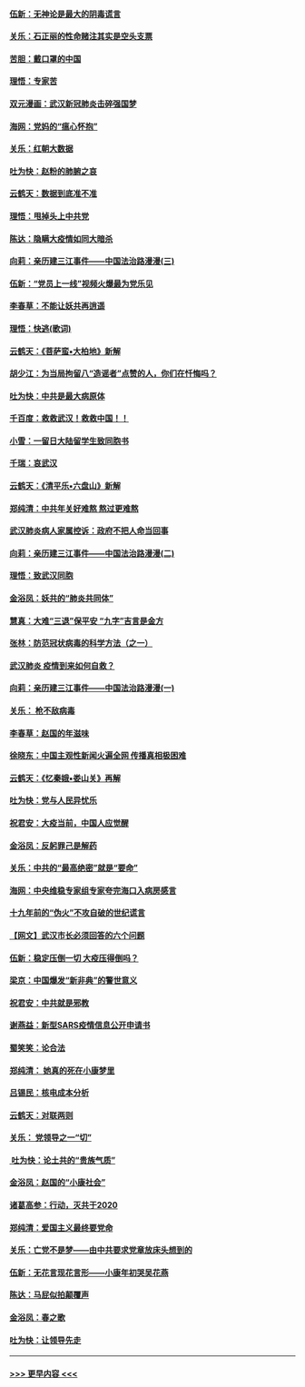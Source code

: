 #### [伍新：无神论是最大的阴毒谎言](../pages/nsc993/n11846129.md?t=02060702) 
#### [关乐：石正丽的性命赌注其实是空头支票](../pages/nsc993/n11846109.md?t=02060702) 
#### [苦胆：戴口罩的中国](../pages/nsc993/n11845576.md?t=02060702) 
#### [理悟：专家苦](../pages/nsc993/n11845564.md?t=02060702) 
#### [双元漫画：武汉新冠肺炎击碎强国梦](../pages/nsc993/n11843320.md?t=02060702) 
#### [海网：党妈的“瘟心怀抱”](../pages/nsc993/n11840740.md?t=02060702) 
#### [关乐：红朝大数据](../pages/nsc993/n11840675.md?t=02060702) 
#### [吐为快：赵粉的肺腑之哀](../pages/nsc993/n11840618.md?t=02060702) 
#### [云鹤天：数据到底准不准](../pages/nsc993/n11840325.md?t=02060702) 
#### [理悟：甩掉头上中共党](../pages/nsc993/n11838826.md?t=02060702) 
#### [陈达：隐瞒大疫情如同大暗杀](../pages/nsc993/n11838771.md?t=02060702) 
#### [向莉：亲历建三江事件——中国法治路漫漫(三)](../pages/nsc993/n11831825.md?t=02060702) 
#### [伍新：“党员上一线”视频火爆最为党乐见](../pages/nsc993/n11838200.md?t=02060702) 
#### [李春草：不能让妖共再逍遥](../pages/nsc993/n11838102.md?t=02060702) 
#### [理悟：快逃(歌词)](../pages/nsc993/n11838083.md?t=02060702) 
#### [云鹤天：《菩萨蛮▪大柏地》新解](../pages/nsc993/n11838059.md?t=02060702) 
#### [胡少江：为当局拘留八“造谣者”点赞的人，你们在忏悔吗？](../pages/nsc993/n11836801.md?t=02060702) 
#### [吐为快：中共是最大病原体](../pages/nsc993/n11836748.md?t=02060702) 
#### [千百度：救救武汉！救救中国！！](../pages/nsc993/n11836145.md?t=02060702) 
#### [小雪：一留日大陆留学生致同胞书](../pages/nsc993/n11834624.md?t=02060702) 
#### [千瑞：哀武汉](../pages/nsc993/n11833647.md?t=02060702) 
#### [云鹤天：《清平乐▪六盘山》新解](../pages/nsc993/n11833611.md?t=02060702) 
#### [郑纯清：中共年关好难熬 熬过更难熬](../pages/nsc993/n11833489.md?t=02060702) 
#### [武汉肺炎病人家属控诉：政府不把人命当回事](../pages/nsc993/n11833205.md?t=02060702) 
#### [向莉：亲历建三江事件——中国法治路漫漫(二)](../pages/nsc993/n11829102.md?t=02060702) 
#### [理悟：致武汉同胞](../pages/nsc993/n11831522.md?t=02060702) 
#### [金浴凤：妖共的“肺炎共同体”](../pages/nsc993/n11829448.md?t=02060702) 
#### [慧真：大难“三退”保平安 “九字”吉言是金方](../pages/nsc993/n11829501.md?t=02060702) 
#### [张林：防范冠状病毒的科学方法（之一）](../pages/nsc993/n11828618.md?t=02060702) 
#### [武汉肺炎 疫情到来如何自救？](../pages/nsc993/n11827632.md?t=02060702) 
#### [向莉：亲历建三江事件——中国法治路漫漫(一)](../pages/nsc993/n11827190.md?t=02060702) 
#### [关乐： 枪不敌病毒](../pages/nsc993/n11826746.md?t=02060702) 
#### [李春草：赵国的年滋味](../pages/nsc993/n11826321.md?t=02060702) 
#### [徐晓东：中国主观性新闻火遍全网 传播真相极困难](../pages/nsc993/n11826508.md?t=02060702) 
#### [云鹤天：《忆秦娥▪娄山关》再解](../pages/nsc993/n11824682.md?t=02060702) 
#### [吐为快：党与人民异忧乐](../pages/nsc993/n11824660.md?t=02060702) 
#### [祝君安：大疫当前，中国人应觉醒](../pages/nsc993/n11821946.md?t=02060702) 
#### [金浴凤：反躬罪己是解药](../pages/nsc993/n11820280.md?t=02060702) 
#### [关乐：中共的“最高绝密”就是“要命”](../pages/nsc993/n11816946.md?t=02060702) 
#### [海网：中央维稳专家组专家夸完海口入病房感言](../pages/nsc993/n11815138.md?t=02060702) 
#### [十九年前的“伪火”不攻自破的世纪谎言](../pages/nsc993/n11813238.md?t=02060702) 
#### [【网文】武汉市长必须回答的六个问题](../pages/nsc993/n11813848.md?t=02060702) 
#### [伍新：稳定压倒一切 大疫压得倒吗？](../pages/nsc993/n11812634.md?t=02060702) 
#### [梁京：中国爆发“新非典”的警世意义](../pages/nsc993/n11812554.md?t=02060702) 
#### [祝君安：中共就是邪教](../pages/nsc993/n11812431.md?t=02060702) 
#### [谢燕益：新型SARS疫情信息公开申请书](../pages/nsc993/n11808840.md?t=02060702) 
#### [蜀笑笑：论合法](../pages/nsc993/n11808064.md?t=02060702) 
#### [郑纯清： 她真的死在小康梦里](../pages/nsc993/n11806623.md?t=02060702) 
#### [吕锡民：核电成本分析](../pages/nsc993/n11806284.md?t=02060702) 
#### [云鹤天：对联两则](../pages/nsc993/n11805957.md?t=02060702) 
#### [关乐： 党领导之一“切”](../pages/nsc993/n11804505.md?t=02060702) 
#### [ 吐为快：论土共的“贵族气质”](../pages/nsc993/n11804490.md?t=02060702) 
#### [金浴凤：赵国的“小康社会”](../pages/nsc993/n11804452.md?t=02060702) 
#### [诸葛高参：行动，灭共于2020](../pages/nsc993/n11804120.md?t=02060702) 
#### [郑纯清：爱国主义最终要党命](../pages/nsc993/n11802197.md?t=02060702) 
#### [关乐：亡党不是梦——由中共要求党章放床头想到的](../pages/nsc993/n11802156.md?t=02060702) 
#### [伍新：无花言现花言形——小康年初哭吴花燕](../pages/nsc993/n11800044.md?t=02060702) 
#### [陈达：马屁似拍颠覆声](../pages/nsc993/n11800010.md?t=02060702) 
#### [金浴凤：春之歌](../pages/nsc993/n11797687.md?t=02060702) 
#### [吐为快：让领导先走](../pages/nsc993/n11797512.md?t=02060702) 

----
#### [ >>> 更早内容 <<< ](../indexes/nsc993-earlier.md)
